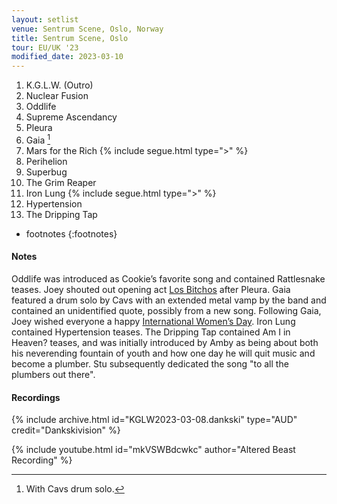 ```yaml
---
layout: setlist
venue: Sentrum Scene, Oslo, Norway
title: Sentrum Scene, Oslo
tour: EU/UK '23
modified_date: 2023-03-10
---
```


1. K.G.L.W. (Outro)
2. Nuclear Fusion
3. Oddlife
4. Supreme Ascendancy 
5. Pleura
6. Gaia
   [^1]
7. Mars for the Rich
  {% include segue.html type=">" %}
8. Perihelion
9. Superbug
10. The Grim Reaper
11. Iron Lung
   {% include segue.html type=">" %}
12. Hypertension
13. The Dripping Tap

<!--snippet-->

* footnotes
{:footnotes}
[^1]: With Cavs drum solo.

#### Notes

Oddlife was introduced as Cookie’s favorite song and contained Rattlesnake teases. Joey shouted out opening act [Los Bitchos](https://en.wikipedia.org/wiki/Los_Bitchos) after Pleura. Gaia featured a drum solo by Cavs with an extended metal vamp by the band and contained an unidentified quote, possibly from a new song.  Following Gaia, Joey wished everyone a happy [International Women’s Day](https://en.wikipedia.org/wiki/International_Women%27s_Day).  Iron Lung contained Hypertension teases.  The Dripping Tap contained Am I in Heaven? teases, and was initially introduced by Amby as being about both his neverending fountain of youth and how one day he will quit music and become a plumber. Stu subsequently dedicated the song "to all the plumbers out there".

#### Recordings

{% include archive.html id="KGLW2023-03-08.dankski" type="AUD" credit="Dankskivision" %}

{% include youtube.html id="mkVSWBdcwkc" author="Altered Beast Recording" %}
